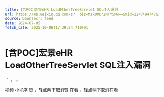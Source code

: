 ```yaml
---
title: [含POC]宏景eHR LoadOtherTreeServlet SQL注入漏洞
url: https://mp.weixin.qq.com/s?__biz=Mzk0MDY2NTY5Mw==&mid=2247484747&idx=1&sn=7614d7e1f69cd591f2bead4359b34e75
source: Doonsec's feed
date: 2024-07-05
fetch_date: 2025-10-06T17:39:24.710701
---
```


# [含POC]宏景eHR LoadOtherTreeServlet SQL注入漏洞

：
，
。

视频
小程序
赞
，轻点两下取消赞
在看
，轻点两下取消在看